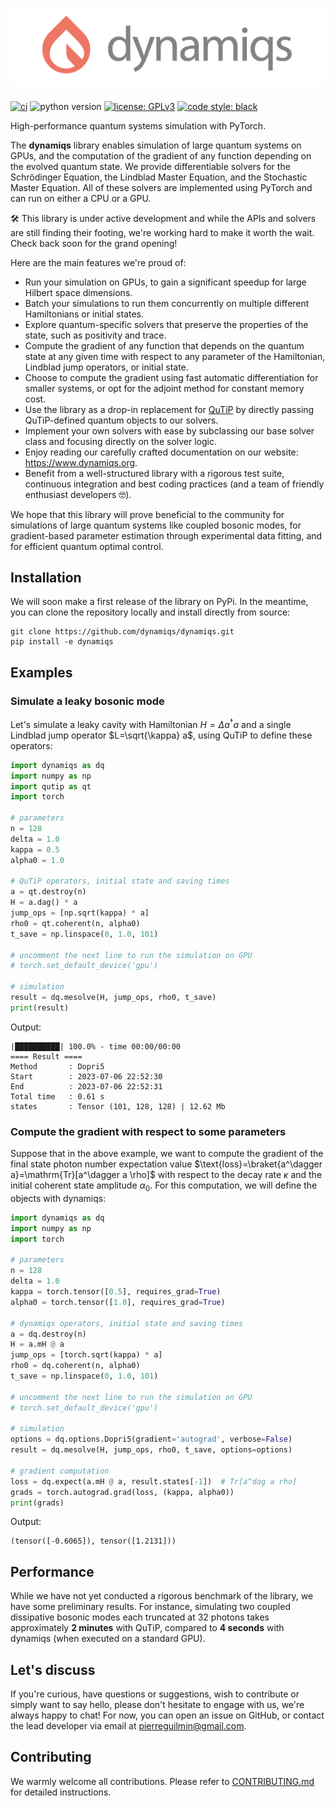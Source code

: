 <h1 align="center">
    <img src="./docs/media/dynamiqs_logo.png" width="520" alt="dynamiqs library logo">
</h1>

[![ci](https://github.com/dynamiqs/dynamiqs/actions/workflows/ci.yml/badge.svg)](https://github.com/dynamiqs/dynamiqs/actions/workflows/ci.yml)  ![python version](https://img.shields.io/badge/python-3.8%2B-blue) [![license: GPLv3](https://img.shields.io/badge/license-GPLv3-yellow)](./LICENSE) [![code style: black](https://img.shields.io/badge/code%20style-black-000000.svg)](https://github.com/psf/black)

<!-- PyTorch implementation of differentiable quantum dynamics solvers. -->
<!-- Differentiable Quantum Solvers -->

High-performance quantum systems simulation with PyTorch.

The **dynamiqs** library enables simulation of large quantum systems on GPUs, and the computation of the gradient of any function depending on the evolved quantum state. We provide differentiable solvers for the Schrödinger Equation, the Lindblad Master Equation, and the Stochastic Master Equation. All of these solvers are implemented using PyTorch and can run on either a CPU or a GPU.

:hammer_and_wrench: This library is under active development and while the APIs and solvers are still finding their footing, we're working hard to make it worth the wait. Check back soon for the grand opening!

Here are the main features we're proud of:

- Run your simulation on GPUs, to gain a significant speedup for large Hilbert space dimensions.
- Batch your simulations to run them concurrently on multiple different Hamiltonians or initial states.
- Explore quantum-specific solvers that preserve the properties of the state, such as positivity and trace.
- Compute the gradient of any function that depends on the quantum state at any given time with respect to any parameter of the Hamiltonian, Lindblad jump operators, or initial state.
- Choose to compute the gradient using fast automatic differentiation for smaller systems, or opt for the adjoint method for constant memory cost.
- Use the library as a drop-in replacement for [QuTiP](https://qutip.org/) by directly passing QuTiP-defined quantum objects to our solvers.
- Implement your own solvers with ease by subclassing our base solver class and focusing directly on the solver logic.
- Enjoy reading our carefully crafted documentation on our website: <https://www.dynamiqs.org>.
- Benefit from a well-structured library with a rigorous test suite, continuous integration and best coding practices (and a team of friendly enthusiast developers :nerd_face:).

We hope that this library will prove beneficial to the community for simulations of large quantum systems like coupled bosonic modes, for gradient-based parameter estimation through experimental data fitting, and for efficient quantum optimal control.

## Installation

We will soon make a first release of the library on PyPi. In the meantime, you can clone the repository locally and install directly from source:

```shell
git clone https://github.com/dynamiqs/dynamiqs.git
pip install -e dynamiqs
```

## Examples

### Simulate a leaky bosonic mode

Let's simulate a leaky cavity with Hamiltonian $H=\Delta a^\dagger a$ and a single Lindblad jump operator $L=\sqrt{\kappa} a$, using QuTiP to define these operators:

```python
import dynamiqs as dq
import numpy as np
import qutip as qt
import torch

# parameters
n = 128
delta = 1.0
kappa = 0.5
alpha0 = 1.0

# QuTiP operators, initial state and saving times
a = qt.destroy(n)
H = a.dag() * a
jump_ops = [np.sqrt(kappa) * a]
rho0 = qt.coherent(n, alpha0)
t_save = np.linspace(0, 1.0, 101)

# uncomment the next line to run the simulation on GPU
# torch.set_default_device('gpu')

# simulation
result = dq.mesolve(H, jump_ops, rho0, t_save)
print(result)
```

Output:

```shell
|██████████| 100.0% - time 00:00/00:00
==== Result ====
Method       : Dopri5
Start        : 2023-07-06 22:52:30
End          : 2023-07-06 22:52:31
Total time   : 0.61 s
states       : Tensor (101, 128, 128) | 12.62 Mb
```

### Compute the gradient with respect to some parameters

Suppose that in the above example, we want to compute the gradient of the final state photon number expectation value $\text{loss}=\braket{a^\dagger a}=\mathrm{Tr}[a^\dagger a \rho]$ with respect to the decay rate $\kappa$ and the initial coherent state amplitude $\alpha_0$. For this computation, we will define the objects with dynamiqs:

```python
import dynamiqs as dq
import numpy as np
import torch

# parameters
n = 128
delta = 1.0
kappa = torch.tensor([0.5], requires_grad=True)
alpha0 = torch.tensor([1.0], requires_grad=True)

# dynamiqs operators, initial state and saving times
a = dq.destroy(n)
H = a.mH @ a
jump_ops = [torch.sqrt(kappa) * a]
rho0 = dq.coherent(n, alpha0)
t_save = np.linspace(0, 1.0, 101)

# uncomment the next line to run the simulation on GPU
# torch.set_default_device('gpu')

# simulation
options = dq.options.Dopri5(gradient='autograd', verbose=False)
result = dq.mesolve(H, jump_ops, rho0, t_save, options=options)

# gradient computation
loss = dq.expect(a.mH @ a, result.states[-1])  # Tr[a^dag a rho]
grads = torch.autograd.grad(loss, (kappa, alpha0))
print(grads)
```

Output:

```shell
(tensor([-0.6065]), tensor([1.2131]))
```

## Performance

While we have not yet conducted a rigorous benchmark of the library, we have some preliminary results. For instance, simulating two coupled dissipative bosonic modes each truncated at 32 photons takes approximately **2 minutes** with QuTiP, compared to **4 seconds** with dynamiqs (when executed on a standard GPU).

## Let's discuss

If you're curious, have questions or suggestions, wish to contribute or simply want to say hello, please don't hesitate to engage with us, we're always happy to chat! For now, you can open an issue on GitHub, or contact the lead developer via email at <pierreguilmin@gmail.com>.

## Contributing

We warmly welcome all contributions. Please refer to [CONTRIBUTING.md](CONTRIBUTING.md) for detailed instructions.
